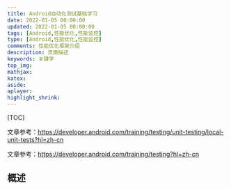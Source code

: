 ```yaml
---
title: Android自动化测试基础学习
date: 2022-01-05 00:00:00
updated: 2022-01-05 00:00:00
tags: [Android,性能优化,性能监控]
type: [Android,性能优化,性能监控]
comments: 性能优化框架介绍
description: 页面描述
keywords: 关键字
top_img:
mathjax:
katex:
aside:
aplayer:
highlight_shrink:
---
```




[TOC]

文章参考：https://developer.android.com/training/testing/unit-testing/local-unit-tests?hl=zh-cn

文章参考：https://developer.android.com/training/testing?hl=zh-cn

## 概述

